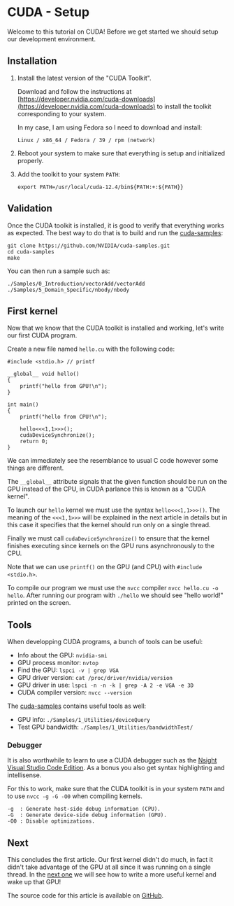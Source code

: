 # CUDA - Setup

Welcome to this tutorial on CUDA! Before we get started we should setup our development environment.

## Installation
1. Install the latest version of the "CUDA Toolkit".

    Download and follow the instructions at
    [https://developer.nvidia.com/cuda-downloads](https://developer.nvidia.com/cuda-downloads) to install the toolkit corresponding to your system.

    In my case, I am using Fedora so I need to download and install:

    `Linux / x86_64 / Fedora / 39 / rpm (network)`

2. Reboot your system to make sure that everything is setup and initialized properly.

3. Add the toolkit to your system `PATH`:

    `export PATH=/usr/local/cuda-12.4/bin${PATH:+:${PATH}}`

## Validation
Once the CUDA toolkit is installed, it is good to verify that everything works as expected. The best way to do that is to build and run the [cuda-samples](https://github.com/NVIDIA/cuda-samples):
```
git clone https://github.com/NVIDIA/cuda-samples.git
cd cuda-samples
make
```

You can then run a sample such as:
```
./Samples/0_Introduction/vectorAdd/vectorAdd
./Samples/5_Domain_Specific/nbody/nbody
```

## First kernel
Now that we know that the CUDA toolkit is installed and working, let's write our first CUDA program.

Create a new file named `hello.cu` with the following code:
```CUDA
#include <stdio.h> // printf

__global__ void hello()
{
    printf("hello from GPU!\n");
}

int main()
{
    printf("hello from CPU!\n");
    
    hello<<<1,1>>>();
    cudaDeviceSynchronize();
    return 0;
}
```

We can immediately see the resemblance to usual C code however some things are different.

The `__global__` attribute signals that the given function should be run on the GPU instead of the CPU, in CUDA parlance this is known as a "CUDA kernel".

To launch our `hello` kernel we must use the syntax `hello<<<1,1>>>()`.
The meaning of the `<<<1,1>>>` will be explained in the next article in details but in this case it specifies that the kernel should run only on a single thread.

Finally we must call `cudaDeviceSynchronize()` to ensure that the kernel finishes executing since kernels on the GPU runs asynchronously to the CPU.

Note that we can use `printf()` on the GPU (and CPU) with `#include <stdio.h>`.

To compile our program we must use the `nvcc` compiler `nvcc hello.cu -o hello`.
After running our program with `./hello` we should see "hello world!" printed on the screen.

## Tools
When developping CUDA programs, a bunch of tools can be useful:

- Info about the GPU: `nvidia-smi`
- GPU process monitor: `nvtop`
- Find the GPU: `lspci -v | grep VGA`
- GPU driver version: `cat /proc/driver/nvidia/version`
- GPU driver in use: `lspci -n -n -k | grep -A 2 -e VGA -e 3D`
- CUDA compiler version: `nvcc --version`

The [cuda-samples](https://github.com/NVIDIA/cuda-samples) contains useful tools as well:

- GPU info: `./Samples/1_Utilities/deviceQuery`
- Test GPU bandwidth: `./Samples/1_Utilities/bandwidthTest/`

### Debugger
It is also worthwhile to learn to use a CUDA debugger such as the [Nsight Visual Studio Code Edition](https://marketplace.visualstudio.com/items?itemName=NVIDIA.nsight-vscode-edition).
As a bonus you also get syntax highlighting and intellisense.

For this to work, make sure that the CUDA toolkit is in your system `PATH` and to use `nvcc -g -G -O0` when compiling kernels.
```
-g  : Generate host-side debug information (CPU).
-G  : Generate device-side debug information (GPU). 
-O0 : Disable optimizations.
```

## Next
This concludes the first article.
Our first kernel didn't do much, in fact it didn't take advantage of the GPU at all since it was running on a single thread.
In the [next one]({{root}}blog/cuda_saxpy.html) we will see how to write a more useful kernel and wake up that GPU!

The source code for this article is available on [GitHub](https://github.com/kevenv/cuda_exercises/tree/master/hello).
